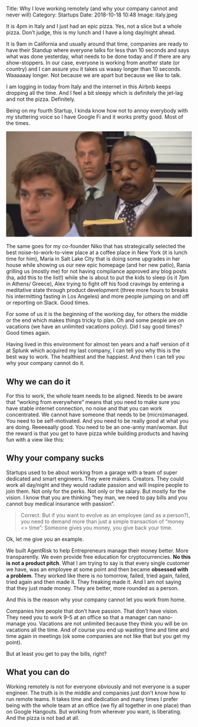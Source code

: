 Title: Why I love working remotely (and why your company cannot and never will) 
Category: Startups
Date: 2018-10-18 10:48
Image: italy.jpeg

It is 4pm in Italy and I just had an epic pizza. Yes, not a slice but a whole pizza. Don’t judge, this is my lunch and I have a long day/night ahead.

It is 9am in California and usually around that time, companies are ready to have their Standup where everyone talks for less than 10 seconds and says what was done yesterday, what needs to be done today and if there are any show-stoppers. In our case, everyone is working from another state (or country) and I can assure you it takes us waaay longer than 10 seconds. Waaaaaay longer. Not because we are apart but because we like to talk.

I am logging in today from Italy and the internet in this Airbnb keeps dropping all the time. And I feel a bit sleepy which is definitely the jet-lag and not the pizza. Definitely.

Being on my fourth Startup, I kinda know how not to annoy everybody with my stuttering voice so I have Google Fi and it works pretty good. Most of the times.

![Google Fi for the rescue](/images/googlefi.gif)

The same goes for my co-founder Niko that has strategically selected the best noise-to-work-to-view place at a coffee place in New York (it is lunch time for him), Maria in Salt Lake City that is doing some upgrades in her house while showing us our new epic homepage (and her new patio), Rania grilling us (mostly me) for not having compliance approved any blog posts (ha, add this to the list!) while she is about to put the kids to sleep (is it 7pm in Athens/ Greece), Alex trying to fight off his food cravings by entering a meditative state through product development (three more hours to breaks his intermitting fasting in Los Angeles) and more people jumping on and off or reporting on Slack. Good times.

For some of us it is the beginning of the working day, for others the middle or the end which makes things tricky to plan. Oh and some people are on vacations (we have an unlimited vacations policy). Did I say good times? Good times again.

Having lived in this environment for almost ten years and a half version of it at Splunk which acquired my last company, I can tell you why this is the best way to work. The healthiest and the happiest. And then I can tell you why your company cannot do it.

## Why we can do it

For this to work, the whole team needs to be aligned. Needs to be aware that “working from everywhere” means that you need to make sure you have stable internet connection, no noise and that you can work concentrated. We cannot have someone that needs to be (micro)managed. You need to be self-motivated. And you need to be really good at what you are doing. Reeeeaally good. You need to be an one-army man/woman. But the reward is that you get to have pizza while building products and having fun with a view like this:

## Why your company sucks

Startups used to be about working from a garage with a team of super dedicated and smart engineers. They were makers. Creators. They could work all day/night and they would radiate passion and will inspire people to join them. Not only for the perks. Not only or the salary. But mostly for the vision.
I know that you are thinking “hey man, we need to pay bills and you cannot buy medical insurance with passion”.

> Correct. But if you want to evolve as an employee (and as a person?), you need to demand more than just a simple transaction of “money <> time”: Someone gives you money, you give back your time.

Ok, let me give you an example.

We built AgentRisk to help Entrepreneurs manage their money better. More transparently. We even provide free education for cryptocurrencies. **No this is not a product pitch**. What I am trying to say is that every single customer we have, was an employee at some point and then became **obsessed with a problem**. They worked like there is no tomorrow, failed, tried again, failed, tried again and then made it. They freaking made it. And I am not saying that they just made money. They are better, more rounded as a person.

And this is the reason why your company cannot let you work from home.

Companies hire people that don’t have passion. That don’t have vision. They need you to work 9–5 at an office so that a manager can nano-manage you. Vacations are not unlimited because they think you will be on vacations all the time. And of course you end up wasting time and time and time again in meetings (ok some companies are not like that but you get my point).

But at least you get to pay the bills, right?

## What you can do
Working remotely is not for everyone obviously and not everyone is a super engineer. The truth is in the middle and companies just don’t know how to run remote teams. It takes time and dedication and many times I prefer being with the whole team at an office (we fly all together in one place) than on Google Hangouts. But working from wherever you want, is liberating. And the pizza is not bad at all.